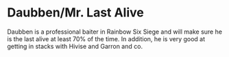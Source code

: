 <h1>Daubben/Mr. Last Alive</h1>
<p>Daubben is a professional baiter in Rainbow Six Siege and will make sure he is the last alive at least 70% of the time. In addition, he is very good at getting in stacks with Hivise and Garron and co.</p>
